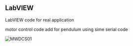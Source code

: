 ## LabVIEW
LabVIEW code for real application

motor control code add for pendulum using sime serial code

![MWDCS01](./LabVIEW/images/MW_DCS01.jpg)
